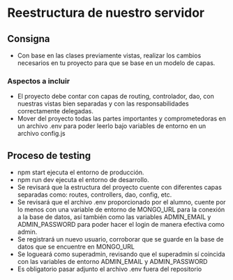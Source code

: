# Reestructura de nuestro servidor
## Consigna
- Con base en las clases previamente vistas, realizar los cambios necesarios en tu proyecto para que se base en un modelo de capas.
### Aspectos a incluir
- El proyecto debe contar con capas de routing, controlador, dao, con nuestras vistas bien separadas y con las responsabilidades correctamente delegadas.
- Mover del proyecto todas las partes importantes y comprometedoras en un archivo .env para poder leerlo bajo variables de entorno en un archivo config.js
## Proceso de testing
- npm start ejecuta el entorno de producción.
- npm run dev ejecuta el entorno de desarrollo.
- Se revisará que la estructura del proyecto cuente con diferentes capas separadas como: routes, controllers, dao, config, etc.
- Se revisará que el archivo .env proporcionado por el alumno, cuente por lo menos con una variable de entorno de MONGO_URL para la conexión a la base de datos, así también como las variables ADMIN_EMAIL y ADMIN_PASSWORD para poder hacer el login de manera efectiva como admin.
- Se registrará un nuevo usuario, corroborar que se guarde en la base de datos que se encuentre en MONGO_URL
- Se logueará como superadmin, revisando que el superadmin sí coincida con las variables de entorno ADMIN_EMAIL y ADMIN_PASSWORD
- Es obligatorio pasar adjunto el archivo .env fuera del repositorio